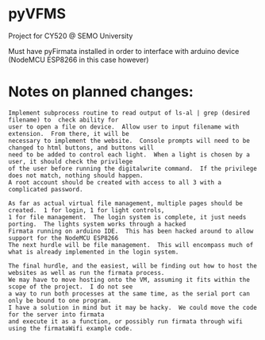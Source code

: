 # pyVFMS
Project for CY520 @ SEMO University

Must have pyFirmata installed in order to interface with arduino device (NodeMCU ESP8266 in this case however)

# Notes on planned changes:

   	Implement subprocess routine to read output of ls-al | grep (desired filename) to  check ability for
  	user to open a file on device.  Allow user to input filename with extension.  From there, it will be
  	necessary to implement the website.  Console prompts will need to be changed to html buttons, and buttons will
  	need to be added to control each light.  When a light is chosen by a user, it should check the privilege
  	of the user before running the digitalwrite command.  If the privilege does not match, nothing should happen.
  	A root account should be created with access to all 3 with a complicated password.  
  	
  	As far as actual virtual file management, multiple pages should be created.  1 for login, 1 for light controls,
  	1 for file management.  The login system is complete, it just needs porting.  The lights system works through a hacked
  	Firmata running on arduino IDE.  This has been hacked around to allow support for the NodeMCU ESP8266
  	The next hurdle will be file management.  This will encompass much of what is already implemented in the login system. 
  	
  	The final hurdle, and the easiest, will be finding out how to host the websites as well as run the firmata process.
  	We may have to move hosting onto the VM, assuming it fits within the scope of the project.  I do not see
  	a way to run both processes at the same time, as the serial port can only be bound to one program.
  	I have a solution in mind but it may be hacky.  We could move the code for the server into firmata 
  	and execute it as a function, or possibly run firmata through wifi using the firmataWifi example code.
